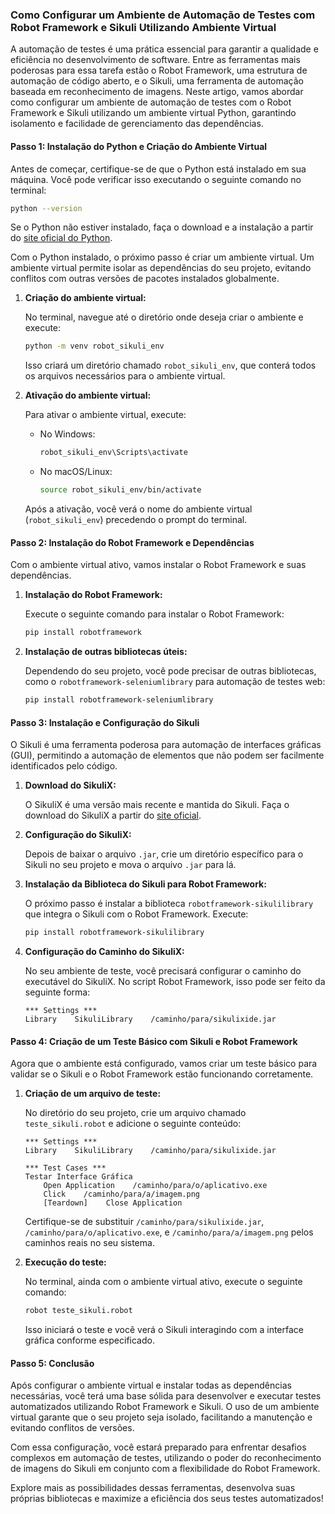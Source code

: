 ### Como Configurar um Ambiente de Automação de Testes com Robot Framework e Sikuli Utilizando Ambiente Virtual

A automação de testes é uma prática essencial para garantir a qualidade e eficiência no desenvolvimento de software. Entre as ferramentas mais poderosas para essa tarefa estão o Robot Framework, uma estrutura de automação de código aberto, e o Sikuli, uma ferramenta de automação baseada em reconhecimento de imagens. Neste artigo, vamos abordar como configurar um ambiente de automação de testes com o Robot Framework e Sikuli utilizando um ambiente virtual Python, garantindo isolamento e facilidade de gerenciamento das dependências.

#### **Passo 1: Instalação do Python e Criação do Ambiente Virtual**

Antes de começar, certifique-se de que o Python está instalado em sua máquina. Você pode verificar isso executando o seguinte comando no terminal:

```bash
python --version
```

Se o Python não estiver instalado, faça o download e a instalação a partir do [site oficial do Python](https://www.python.org/downloads/).

Com o Python instalado, o próximo passo é criar um ambiente virtual. Um ambiente virtual permite isolar as dependências do seu projeto, evitando conflitos com outras versões de pacotes instalados globalmente.

1. **Criação do ambiente virtual:**

   No terminal, navegue até o diretório onde deseja criar o ambiente e execute:

   ```bash
   python -m venv robot_sikuli_env
   ```

   Isso criará um diretório chamado `robot_sikuli_env`, que conterá todos os arquivos necessários para o ambiente virtual.

2. **Ativação do ambiente virtual:**

   Para ativar o ambiente virtual, execute:

   - No Windows:

     ```bash
     robot_sikuli_env\Scripts\activate
     ```

   - No macOS/Linux:

     ```bash
     source robot_sikuli_env/bin/activate
     ```

   Após a ativação, você verá o nome do ambiente virtual (`robot_sikuli_env`) precedendo o prompt do terminal.

#### **Passo 2: Instalação do Robot Framework e Dependências**

Com o ambiente virtual ativo, vamos instalar o Robot Framework e suas dependências.

1. **Instalação do Robot Framework:**

   Execute o seguinte comando para instalar o Robot Framework:

   ```bash
   pip install robotframework
   ```

2. **Instalação de outras bibliotecas úteis:**

   Dependendo do seu projeto, você pode precisar de outras bibliotecas, como o `robotframework-seleniumlibrary` para automação de testes web:

   ```bash
   pip install robotframework-seleniumlibrary
   ```

#### **Passo 3: Instalação e Configuração do Sikuli**

O Sikuli é uma ferramenta poderosa para automação de interfaces gráficas (GUI), permitindo a automação de elementos que não podem ser facilmente identificados pelo código.

1. **Download do SikuliX:**

   O SikuliX é uma versão mais recente e mantida do Sikuli. Faça o download do SikuliX a partir do [site oficial](https://sikulix.github.io/).

2. **Configuração do SikuliX:**

   Depois de baixar o arquivo `.jar`, crie um diretório específico para o Sikuli no seu projeto e mova o arquivo `.jar` para lá.

3. **Instalação da Biblioteca do Sikuli para Robot Framework:**

   O próximo passo é instalar a biblioteca `robotframework-sikulilibrary` que integra o Sikuli com o Robot Framework. Execute:

   ```bash
   pip install robotframework-sikulilibrary
   ```

4. **Configuração do Caminho do SikuliX:**

   No seu ambiente de teste, você precisará configurar o caminho do executável do SikuliX. No script Robot Framework, isso pode ser feito da seguinte forma:

   ```robot
   *** Settings ***
   Library    SikuliLibrary    /caminho/para/sikulixide.jar
   ```

#### **Passo 4: Criação de um Teste Básico com Sikuli e Robot Framework**

Agora que o ambiente está configurado, vamos criar um teste básico para validar se o Sikuli e o Robot Framework estão funcionando corretamente.

1. **Criação de um arquivo de teste:**

   No diretório do seu projeto, crie um arquivo chamado `teste_sikuli.robot` e adicione o seguinte conteúdo:

   ```robot
   *** Settings ***
   Library    SikuliLibrary    /caminho/para/sikulixide.jar

   *** Test Cases ***
   Testar Interface Gráfica
       Open Application    /caminho/para/o/aplicativo.exe
       Click    /caminho/para/a/imagem.png
       [Teardown]    Close Application
   ```

   Certifique-se de substituir `/caminho/para/sikulixide.jar`, `/caminho/para/o/aplicativo.exe`, e `/caminho/para/a/imagem.png` pelos caminhos reais no seu sistema.

2. **Execução do teste:**

   No terminal, ainda com o ambiente virtual ativo, execute o seguinte comando:

   ```bash
   robot teste_sikuli.robot
   ```

   Isso iniciará o teste e você verá o Sikuli interagindo com a interface gráfica conforme especificado.

#### **Passo 5: Conclusão**

Após configurar o ambiente virtual e instalar todas as dependências necessárias, você terá uma base sólida para desenvolver e executar testes automatizados utilizando Robot Framework e Sikuli. O uso de um ambiente virtual garante que o seu projeto seja isolado, facilitando a manutenção e evitando conflitos de versões. 

Com essa configuração, você estará preparado para enfrentar desafios complexos em automação de testes, utilizando o poder do reconhecimento de imagens do Sikuli em conjunto com a flexibilidade do Robot Framework.

Explore mais as possibilidades dessas ferramentas, desenvolva suas próprias bibliotecas e maximize a eficiência dos seus testes automatizados!
